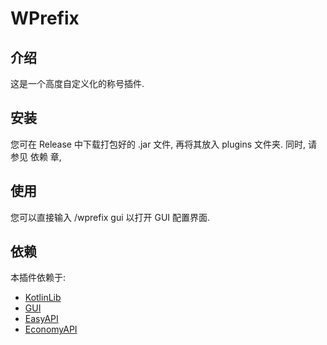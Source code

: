 # WPrefix
## 介绍
这是一个高度自定义化的称号插件.
## 安装
您可在 Release 中下载打包好的 .jar 文件, 再将其放入 plugins 文件夹. 同时, 请参见 依赖 章,
## 使用
您可以直接输入 /wprefix gui 以打开 GUI 配置界面. 
## 依赖
本插件依赖于:
- [KotlinLib](https://nukkitx.com/resources/kotlinlib.48/)
- [GUI](https://github.com/Him188/GUI)
- [EasyAPI](https://github.com/WetABQ/EasyAPI-Nukkit)
- [EconomyAPI](https://nukkitx.com/resources/economyapi.14/)
